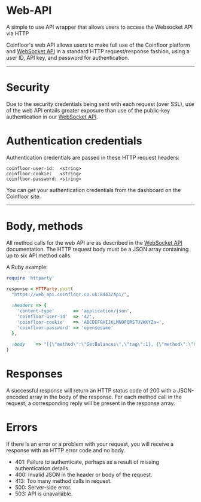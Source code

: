 Web-API
=======

A simple to use API wrapper that allows users to access the Websocket API via HTTP


Coinfloor's web API allows users to make full use of the Coinfloor platform and [WebSocket API](https://github.com/coinfloor/API/blob/master/WEBSOCKET-README.md) in a standard HTTP request/response fashion, using a user ID, API key, and password for authentication.

---
# Security

Due to the security credentials being sent with each request (over SSL), use of the web API entails greater exposure than use of the public-key authentication in our [WebSocket API](https://github.com/coinfloor/API/blob/master/WEBSOCKET-README.md).


# Authentication credentials

Authentication credentials are passed in these HTTP request headers:
```text
coinfloor-user-id:  <string>
coinfloor-cookie:   <string>
coinfloor-password: <string>
```
You can get your authentication credentials from the dashboard on the Coinfloor site.

---
# Body, methods

All method calls for the web API are as described in the [WebSocket API](https://github.com/coinfloor/API/blob/master/WEBSOCKET-README.md) documentation. The HTTP request body must be a JSON array containing up to six API method calls.

A Ruby example:

``` ruby
require 'httparty'

response = HTTParty.post(
  "https://web_api.coinfloor.co.uk:8443/api/",
  
  :headers => {
    'content-type'       => 'application/json',
    'coinfloor-user-id'  => '42',
    'coinfloor-cookie'   => 'ABCDEFGHIJKLMNOPQRSTUVWXYZa=',
    'coinfloor-password' => 'opensesame'
  },
  
  :body    => "[{\"method\":\"GetBalances\",\"tag\":1}, {\"method\":\"GetOrders\",\"tag\":2}]"
)
```

# Responses

A successful response will return an HTTP status code of 200 with a JSON-encoded array in the body of the response. For each method call in the request, a corresponding reply will be present in the response array.

# Errors

If there is an error or a problem with your request, you will receive a response with an HTTP error code and no body.

* 401: Failure to authenticate, perhaps as a result of missing authentication details.
* 400: Invalid JSON in the header or body of the request.
* 413: Too many method calls in request.
* 500: Server-side error.
* 503: API is unavailable.


[WebSocket API]: https://github.com/coinfloor/API/blob/master/README.md
